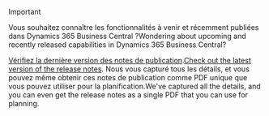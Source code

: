 > [!IMPORTANT]
>
> <span data-ttu-id="fb83d-101">Vous souhaitez connaître les fonctionnalités à venir et récemment publiées dans Dynamics 365 Business Central ?</span><span class="sxs-lookup"><span data-stu-id="fb83d-101">Wondering about upcoming and recently released capabilities in Dynamics 365 Business Central?</span></span>
>
> <span data-ttu-id="fb83d-102">[Vérifiez la dernière version des notes de publication](/business-applications-release-notes/october18/dynamics365-business-central/).</span><span class="sxs-lookup"><span data-stu-id="fb83d-102">[Check out the latest version of the release notes](/business-applications-release-notes/october18/dynamics365-business-central/).</span></span> <span data-ttu-id="fb83d-103">Nous vous capturé tous les détails, et vous pouvez même obtenir ces notes de publication comme PDF unique que vous pouvez utiliser pour la planification.</span><span class="sxs-lookup"><span data-stu-id="fb83d-103">We've captured all the details, and you can even get the release notes as a single PDF that you can use for planning.</span></span>  
